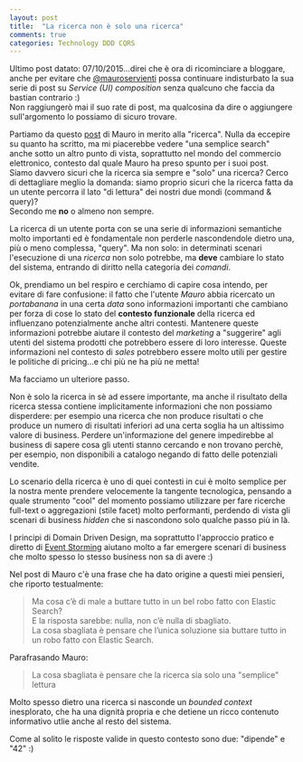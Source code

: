 ```yaml
---
layout: post
title:  "La ricerca non è solo una ricerca"
comments: true
categories: Technology DDD CQRS
---
```


Ultimo post datato: 07/10/2015...direi che è ora di ricominciare a bloggare, anche per evitare che [@mauroservienti](http://blogs.ugidotnet.org/topics) possa continuare indisturbato la sua serie di post su _Service (UI) composition_ senza qualcuno che faccia da bastian contrario :)  
Non raggiungerò mai il suo rate di post, ma qualcosina da dire o aggiungere sull'argomento lo possiamo di sicuro trovare.

Partiamo da questo [post](http://blogs.ugidotnet.org/topics/archive/2016/12/09/services-ui-composition-la-ricerca-maledetti-utenti.aspx) di Mauro in merito alla "ricerca". Nulla da eccepire su quanto ha scritto, ma mi piacerebbe vedere "una semplice search" anche sotto un altro punto di vista, soprattutto nel mondo del commercio elettronico, contesto dal quale Mauro ha preso spunto per i suoi post.  
Siamo davvero sicuri che la ricerca sia sempre e "solo" una ricerca? Cerco di dettagliare meglio la domanda: siamo proprio sicuri che la ricerca fatta da un utente percorra il lato "di lettura" dei nostri due mondi (command & query)?  
Secondo me **no** o almeno non sempre.

La ricerca di un utente porta con se una serie di informazioni semantiche molto importanti ed è fondamentale non perderle nascondendole dietro una, più o meno complessa, "query". Ma non solo: in determinati scenari l'esecuzione di una _ricerca_ non solo potrebbe, ma **deve** cambiare lo stato del sistema, entrando di diritto nella categoria dei _comandi_.  

Ok, prendiamo un bel respiro e cerchiamo di capire cosa intendo, per evitare di fare confusione: il fatto che l'utente _Mauro_ abbia ricercato un _portabanana_ in una certa _data_ sono informazioni importanti che cambiano per forza di cose lo stato del **contesto funzionale** della ricerca ed influenzano potenzialmente anche altri contesti.
Mantenere queste informazioni potrebbe aiutare il contesto del _marketing_ a "suggerire" agli utenti del sistema prodotti che potrebbero essere di loro interesse. Queste informazioni nel contesto di _sales_ potrebbero essere molto utili per gestire le politiche di pricing...e chi più ne ha più ne metta!

Ma facciamo un ulteriore passo.  

Non è solo la ricerca in sè ad essere importante, ma anche il risultato della ricerca stessa contiene implicitamente informazioni che non possiamo disperdere: per esempio una ricerca che non produce risultati o che produce un numero di risultati inferiori ad una certa soglia ha un altissimo valore di business. Perdere un'informazione del genere impedirebbe al business di sapere cosa gli utenti stanno cercando e non trovano perchè, per esempio, non disponibili a catalogo negando di fatto delle potenziali vendite.

Lo scenario della ricerca è uno di quei contesti in cui è molto semplice per la nostra mente prendere velocemente la tangente tecnologica, pensando a quale strumento "cool" del momento possiamo utilizzare per fare ricerche full-text o aggregazioni (stile facet) molto performanti, perdendo di vista gli scenari di business _hidden_ che si nascondono solo qualche passo più in là.  

I principi di Domain Driven Design, ma soprattutto l'approccio pratico e diretto di [Event Storming](http://ziobrando.blogspot.it/2013/11/introducing-event-storming.html) aiutano molto a far emergere scenari di business che molto spesso lo stesso business non sa di avere :)

Nel post di Mauro c'è una frase che ha dato origine a questi miei pensieri, che riporto testualmente:

> Ma cosa c’è di male a buttare tutto in un bel robo fatto con Elastic Search?   
> E la risposta sarebbe: nulla, non c’è nulla di sbagliato.  
> La cosa sbagliata è pensare che l’unica soluzione sia buttare tutto in un robo fatto con Elastic Search.

Parafrasando Mauro:

> La cosa sbagliata è pensare che la ricerca sia solo una "semplice" lettura

Molto spesso dietro una ricerca si nasconde un _bounded context_ inesplorato, che ha una dignità propria e che detiene un ricco contenuto informativo utlie anche al resto del sistema.

Come al solito le risposte valide in questo contesto sono due: "dipende" e "42" :)
